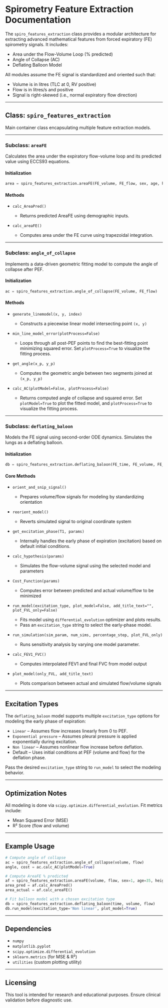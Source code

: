 # Spirometry Feature Extraction Documentation

The `spiro_features_extraction` class provides a modular architecture for extracting advanced mathematical features from forced expiratory (FE) spirometry signals. It includes:

* Area under the Flow-Volume Loop (% predicted)
* Angle of Collapse (AC)
* Deflating Balloon Model

All modules assume the FE signal is standardized and oriented such that:

* Volume is in litres (TLC at 0, RV positive)
* Flow is in litres/s and positive
* Signal is right-skewed (i.e., normal expiratory flow direction)

---

## Class: `spiro_features_extraction`

Main container class encapsulating multiple feature extraction models.

---

### Subclass: `areaFE`

Calculates the area under the expiratory flow-volume loop and its predicted value using ECCS93 equations.

#### Initialization

```python
area = spiro_features_extraction.areaFE(FE_volume, FE_flow, sex, age, height)
```

#### Methods

* `calc_AreaPred()`  
  * Returns predicted AreaFE using demographic inputs.

* `calc_areaFE()`  
  * Computes area under the FE curve using trapezoidal integration.

---

### Subclass: `angle_of_collapse`

Implements a data-driven geometric fitting model to compute the angle of collapse after PEF.

#### Initialization

```python
ac = spiro_features_extraction.angle_of_collapse(FE_volume, FE_flow)
```

#### Methods

* `generate_linemodel(x, y, index)`  
  * Constructs a piecewise linear model intersecting point `(x, y)`

* `min_line_model_error(plotProcess=False)`  
  * Loops through all post-PEF points to find the best-fitting point minimizing squared error. Set `plotProcess=True` to visualize the fitting process.

* `get_angle(x_p, y_p)`  
  * Computes the geometric angle between two segments joined at `(x_p, y_p)`

* `calc_AC(plotModel=False, plotProcess=False)`  
  * Returns computed angle of collapse and squared error. Set `plotModel=True` to plot the fitted model, and `plotProcess=True` to visualize the fitting process.

---

### Subclass: `deflating_baloon`

Models the FE signal using second-order ODE dynamics. Simulates the lungs as a deflating balloon.

#### Initialization

```python
db = spiro_features_extraction.deflating_baloon(FE_time, FE_volume, FE_flow)
```

#### Core Methods

* `orient_and_snip_signal()`  
  * Prepares volume/flow signals for modeling by standardizing orientation

* `reorient_model()`  
  * Reverts simulated signal to original coordinate system

* `get_excitation_phase(T1, params)`  
  * Internally handles the early phase of expiration (excitation) based on default initial conditions.

* `calc_hypothesis(params)`  
  * Simulates the flow-volume signal using the selected model and parameters

* `Cost_Function(params)`  
  * Computes error between predicted and actual volume/flow to be minimized

* `run_model(excitation_type, plot_model=False, add_title_text="", plot_FVL_only=False)`  
  * Fits model using `differential_evolution` optimizer and plots results.  
  * Pass an `excitation_type` string to select the early‐phase model.

* `run_simulation(sim_param, num_sims, percentage_step, plot_FVL_only)`  
  * Runs sensitivity analysis by varying one model parameter.

* `calc_FEV1_FVC()`  
  * Computes interpolated FEV1 and final FVC from model output

* `plot_model(only_FVL, add_title_text)`  
  * Plots comparison between actual and simulated flow/volume signals

---

## Excitation Types

The `deflating_baloon` model supports multiple `excitation_type` options for modeling the early phase of expiration:

* `Linear`              – Assumes flow increases linearly from 0 to PEF.
* `Exponential pressure` – Assumes pleural pressure is applied exponentially during excitation.
* `Non linear`          – Assumes nonlinear flow increase before deflation.
* Default               – Uses initial conditions at PEF (volume and flow) for the deflation phase.

Pass the desired `excitation_type` string to `run_model` to select the modeling behavior.

---

## Optimization Notes

All modeling is done via `scipy.optimize.differential_evolution`. Fit metrics include:

* Mean Squared Error (MSE)
* R² Score (flow and volume)

---

## Example Usage

```python
# Compute angle of collapse
ac = spiro_features_extraction.angle_of_collapse(volume, flow)
angle, cost = ac.calc_AC(plotModel=True)

# Compute AreaFE % predicted
af = spiro_features_extraction.areaFE(volume, flow, sex=1, age=35, height=170)
area_pred = af.calc_AreaPred()
area_actual = af.calc_areaFE()

# Fit balloon model with a chosen excitation type
db = spiro_features_extraction.deflating_baloon(time, volume, flow)
db.run_model(excitation_type='Non linear', plot_model=True)
```

---

## Dependencies

* `numpy`
* `matplotlib.pyplot`
* `scipy.optimize.differential_evolution`
* `sklearn.metrics` (for MSE & R²)
* `utilities` (custom plotting utility)

---

## Licensing

This tool is intended for research and educational purposes. Ensure clinical validation before diagnostic use.
